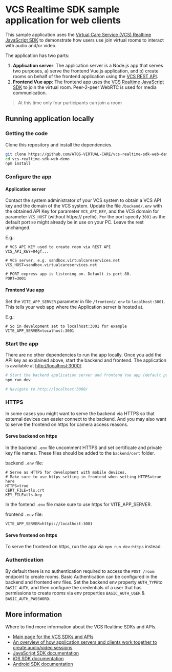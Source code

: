 # VCS Realtime SDK sample application for web clients

This sample application uses the [Virtual Care Service (VCS) Realtime JavaScript SDK](https://sdk.virtualcareservices.net/) to demonstrate how users use join virtual rooms to interact with audio and/or video.

The application has two parts:

1. **Application server**: The application server is a Node.js app that serves two purposes, a) serve the frontend Vue.js application, and b) create rooms on behalf of the frontend application using the [VCS REST API](https://sdk.virtualcareservices.net/sdks/rest/).
2. **Frontend Vue app**: The frontend app uses the [VCS Realtime JavaScript SDK](https://sdk.virtualcareservices.net/) to join the virtual room. Peer-2-peer WebRTC is used for media communication.

> At this time only four participants can join a room

## Running application locally

### Getting the code

Clone this repository and install the dependencies.

```bash
git clone https://github.com/ATOS-VIRTUAL-CARE/vcs-realtime-sdk-web-demo
cd vcs-realtime-sdk-web-demo
npm install
```

### Configure the app

#### Application server

Contact the system administrator of your VCS system to obtain a VCS API key and the domain of the VCS system. Update the file `/backend/.env` with the obtained API Key for parameter `VCS_API_KEY`, and the VCS domain for parameter `VCS_HOST` (without https:// prefix). For the port specify `3001` as the default port `80` might already be in use on your PC. Leave the rest unchanged.

E.g.:

```env
# VCS API KEY used to create room via REST API
VCS_API_KEY=04gf...

# VCS server, e.g. sandbox.virtualcareservices.net
VCS_HOST=sandbox.virtualcareservices.net

# PORT express app is listening on. Default is port 80.
PORT=3001
```

#### Frontend Vue app

Set the `VITE_APP_SERVER` parameter in file `/frontend/.env` to `localhost:3001`. This tells your web app where the Application server is hosted at.

E.g.:

```env
# So in development set to localhost:3001 for example
VITE_APP_SERVER=localhost:3001
```

### Start the app

There are no other dependencies to run the app locally. Once you add the API key as explained above, start the backend and frontend. The application is available at <http://localhost:3000/>.

```bash
# Start the backend application server and frontend Vue app (default port 3000)
npm run dev

# Navigate to http://localhost:3000/
```

### HTTPS

In some cases you might want to serve the backend via HTTPS so that external devices can easier connect to the backend. And you may also want to serve the frontend on https for camera access reasons.

#### Serve backend on https

In the backend `.env` file uncomment HTTPS and set certificate and private key file names. These files should be added to the `backend/cert` folder.

backend `.env` file:

```env
# Serve as HTTPS for development with mobile devices.
# Make sure to use https setting in frontend when setting HTTPS=true here
HTTPS=true
CERT_FILE=tls.crt
KEY_FILE=tls.key
```

In the fontend `.env` file make sure to use https for VITE_APP_SERVER.

frontend `.env` file:

```env
VITE_APP_SERVER=https://localhost:3001
```

#### Serve frontend on https

To serve the frontend on https, run the app via `npm run dev:https` instead.

### Authentication

By default there is no authentication required to access the `POST /room` endpoint to create rooms. Basic Authentication can be configured in the backend and frontend env files. Set the backend env property `AUTH_TYPE`to `BASIC_AUTH`, and then configure the credentials of a user that has permissions to create rooms via env properties `BASIC_AUTH_USER` & `BASIC_AUTH_PASSWORD`.

## More information

Where to find more information about the VCS Realtime SDKs and APIs.

- [Main page for the VCS SDKs and APIs](https://sdk.virtualcareservices.net/)
- [An overview of how application servers and clients work together to create audio/video sessions](https://sdk.virtualcareservices.net/guide/#overview)
- [JavaScript SDK documentation](https://sdk.virtualcareservices.net/sdks/js/)
- [iOS SDK documentation](https://sdk.virtualcareservices.net/sdks/ios/)
- [Android SDK documentation](https://sdk.virtualcareservices.net/sdks/android/)
